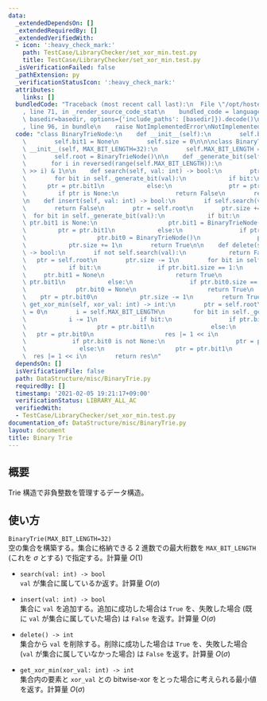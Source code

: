 ```yaml
---
data:
  _extendedDependsOn: []
  _extendedRequiredBy: []
  _extendedVerifiedWith:
  - icon: ':heavy_check_mark:'
    path: TestCase/LibraryChecker/set_xor_min.test.py
    title: TestCase/LibraryChecker/set_xor_min.test.py
  _isVerificationFailed: false
  _pathExtension: py
  _verificationStatusIcon: ':heavy_check_mark:'
  attributes:
    links: []
  bundledCode: "Traceback (most recent call last):\n  File \"/opt/hostedtoolcache/Python/3.10.1/x64/lib/python3.10/site-packages/onlinejudge_verify/documentation/build.py\"\
    , line 71, in _render_source_code_stat\n    bundled_code = language.bundle(stat.path,\
    \ basedir=basedir, options={'include_paths': [basedir]}).decode()\n  File \"/opt/hostedtoolcache/Python/3.10.1/x64/lib/python3.10/site-packages/onlinejudge_verify/languages/python.py\"\
    , line 96, in bundle\n    raise NotImplementedError\nNotImplementedError\n"
  code: "class BinaryTrieNode:\n    def __init__(self):\n        self.bit0 = None\n\
    \        self.bit1 = None\n        self.size = 0\n\n\nclass BinaryTrie:\n    def\
    \ __init__(self, MAX_BIT_LENGTH=32):\n        self.MAX_BIT_LENGTH = MAX_BIT_LENGTH\n\
    \        self.root = BinaryTrieNode()\n\n    def _generate_bit(self, val):\n \
    \       for i in reversed(range(self.MAX_BIT_LENGTH)):\n            yield (val\
    \ >> i) & 1\n\n    def search(self, val: int) -> bool:\n        ptr = self.root\n\
    \        for bit in self._generate_bit(val):\n            if bit:\n          \
    \      ptr = ptr.bit1\n            else:\n                ptr = ptr.bit0\n   \
    \         if ptr is None:\n                return False\n        return True\n\
    \n    def insert(self, val: int) -> bool:\n        if self.search(val):\n    \
    \        return False\n        ptr = self.root\n        ptr.size += 1\n      \
    \  for bit in self._generate_bit(val):\n            if bit:\n                if\
    \ ptr.bit1 is None:\n                    ptr.bit1 = BinaryTrieNode()\n       \
    \         ptr = ptr.bit1\n            else:\n                if ptr.bit0 is None:\n\
    \                    ptr.bit0 = BinaryTrieNode()\n                ptr = ptr.bit0\n\
    \            ptr.size += 1\n        return True\n\n    def delete(self, val: int)\
    \ -> bool:\n        if not self.search(val):\n            return False\n     \
    \   ptr = self.root\n        ptr.size -= 1\n        for bit in self._generate_bit(val):\n\
    \            if bit:\n                if ptr.bit1.size == 1:\n               \
    \     ptr.bit1 = None\n                    return True\n                ptr =\
    \ ptr.bit1\n            else:\n                if ptr.bit0.size == 1:\n      \
    \              ptr.bit0 = None\n                    return True\n            \
    \    ptr = ptr.bit0\n            ptr.size -= 1\n        return True\n\n    def\
    \ get_xor_min(self, xor_val: int) -> int:\n        ptr = self.root\n        res\
    \ = 0\n        i = self.MAX_BIT_LENGTH\n        for bit in self._generate_bit(xor_val):\n\
    \            i -= 1\n            if bit:\n                if ptr.bit1 is not None:\n\
    \                    ptr = ptr.bit1\n                else:\n                 \
    \   ptr = ptr.bit0\n                    res |= 1 << i\n            else:\n   \
    \             if ptr.bit0 is not None:\n                    ptr = ptr.bit0\n \
    \               else:\n                    ptr = ptr.bit1\n                  \
    \  res |= 1 << i\n        return res\n"
  dependsOn: []
  isVerificationFile: false
  path: DataStructure/misc/BinaryTrie.py
  requiredBy: []
  timestamp: '2021-02-05 19:21:17+09:00'
  verificationStatus: LIBRARY_ALL_AC
  verifiedWith:
  - TestCase/LibraryChecker/set_xor_min.test.py
documentation_of: DataStructure/misc/BinaryTrie.py
layout: document
title: Binary Trie
---
```


## 概要
Trie 構造で非負整数を管理するデータ構造。

## 使い方
`BinaryTrie(MAX_BIT_LENGTH=32)`  
空の集合を構築する。集合に格納できる 2 進数での最大桁数を `MAX_BIT_LENGTH` (これを $\sigma$ とする) で指定する。計算量 $O(1)$

- `search(val: int) -> bool`  
`val` が集合に属しているか返す。計算量 $O(\sigma)$

- `insert(val: int) -> bool`  
集合に `val` を追加する。追加に成功した場合は `True` を、失敗した場合 (既に `val` が集合に属していた場合) は `False` を返す。計算量 $O(\sigma)$

- `delete() -> int`  
集合から `val` を削除する。削除に成功した場合は `True` を、失敗した場合 (`val` が集合に属していなかった場合) は `False` を返す。計算量 $O(\sigma)$

- `get_xor_min(xor_val: int) -> int`  
集合内の要素と `xor_val` との bitwise-xor をとった場合に考えられる最小値を返す。計算量 $O(\sigma)$
